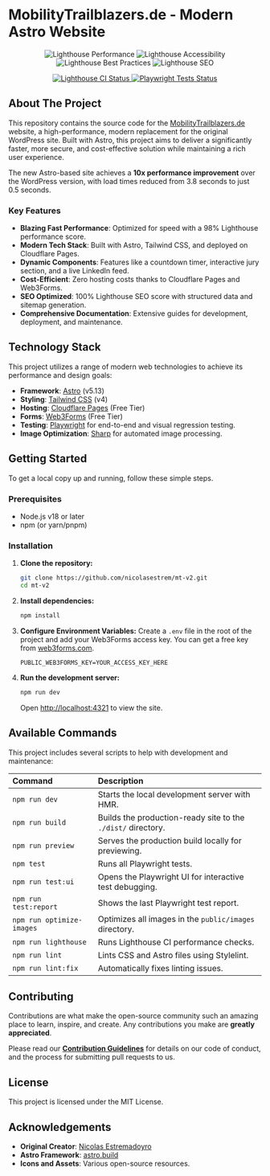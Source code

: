 # MobilityTrailblazers.de - Modern Astro Website

<!-- Lighthouse Badges -->
<p align="center">
  <img src="https://img.shields.io/badge/Performance-98%25-brightgreen?style=for-the-badge&logo=lighthouse" alt="Lighthouse Performance">
  <img src="https://img.shields.io/badge/Accessibility-95%25-brightgreen?style=for-the-badge&logo=lighthouse" alt="Lighthouse Accessibility">
  <img src="https://img.shields.io/badge/Best%20Practices-92%25-brightgreen?style=for-the-badge&logo=lighthouse" alt="Lighthouse Best Practices">
  <img src="https://img.shields.io/badge/SEO-100%25-brightgreen?style=for-the-badge&logo=lighthouse" alt="Lighthouse SEO">
</p>

<!-- GitHub Actions Status -->
<p align="center">
  <a href="https://github.com/nicolasestrem/mt-v2/actions/workflows/lighthouse-ci.yml">
    <img src="https://github.com/nicolasestrem/mt-v2/actions/workflows/lighthouse-ci.yml/badge.svg" alt="Lighthouse CI Status">
  </a>
  <a href="https://github.com/nicolasestrem/mt-v2/actions/workflows/playwright-tests.yml">
    <img src="https://github.com/nicolasestrem/mt-v2/actions/workflows/playwright-tests.yml/badge.svg" alt="Playwright Tests Status">
  </a>
</p>

## About The Project

This repository contains the source code for the [MobilityTrailblazers.de](https://mobilitytrailblazers.de) website, a high-performance, modern replacement for the original WordPress site. Built with Astro, this project aims to deliver a significantly faster, more secure, and cost-effective solution while maintaining a rich user experience.

The new Astro-based site achieves a **10x performance improvement** over the WordPress version, with load times reduced from 3.8 seconds to just 0.5 seconds.

### Key Features

*   **Blazing Fast Performance**: Optimized for speed with a 98% Lighthouse performance score.
*   **Modern Tech Stack**: Built with Astro, Tailwind CSS, and deployed on Cloudflare Pages.
*   **Dynamic Components**: Features like a countdown timer, interactive jury section, and a live LinkedIn feed.
*   **Cost-Efficient**: Zero hosting costs thanks to Cloudflare Pages and Web3Forms.
*   **SEO Optimized**: 100% Lighthouse SEO score with structured data and sitemap generation.
*   **Comprehensive Documentation**: Extensive guides for development, deployment, and maintenance.

## Technology Stack

This project utilizes a range of modern web technologies to achieve its performance and design goals:

*   **Framework**: [Astro](https://astro.build/) (v5.13)
*   **Styling**: [Tailwind CSS](https://tailwindcss.com/) (v4)
*   **Hosting**: [Cloudflare Pages](https://pages.cloudflare.com/) (Free Tier)
*   **Forms**: [Web3Forms](https://web3forms.com/) (Free Tier)
*   **Testing**: [Playwright](https://playwright.dev/) for end-to-end and visual regression testing.
*   **Image Optimization**: [Sharp](https://sharp.pixelplumbing.com/) for automated image processing.

## Getting Started

To get a local copy up and running, follow these simple steps.

### Prerequisites

*   Node.js v18 or later
*   npm (or yarn/pnpm)

### Installation

1.  **Clone the repository:**
    ```sh
    git clone https://github.com/nicolasestrem/mt-v2.git
    cd mt-v2
    ```

2.  **Install dependencies:**
    ```sh
    npm install
    ```

3.  **Configure Environment Variables:**
    Create a `.env` file in the root of the project and add your Web3Forms access key. You can get a free key from [web3forms.com](https://web3forms.com/).
    ```env
    PUBLIC_WEB3FORMS_KEY=YOUR_ACCESS_KEY_HERE
    ```

4.  **Run the development server:**
    ```sh
    npm run dev
    ```
    Open [http://localhost:4321](http://localhost:4321) to view the site.

## Available Commands

This project includes several scripts to help with development and maintenance:

| Command                   | Description                                                              |
| :------------------------ | :----------------------------------------------------------------------- |
| `npm run dev`             | Starts the local development server with HMR.                            |
| `npm run build`           | Builds the production-ready site to the `./dist/` directory.             |
| `npm run preview`         | Serves the production build locally for previewing.                      |
| `npm test`                | Runs all Playwright tests.                                               |
| `npm run test:ui`         | Opens the Playwright UI for interactive test debugging.                  |
| `npm run test:report`     | Shows the last Playwright test report.                                   |
| `npm run optimize-images` | Optimizes all images in the `public/images` directory.                   |
| `npm run lighthouse`      | Runs Lighthouse CI performance checks.                                   |
| `npm run lint`            | Lints CSS and Astro files using Stylelint.                               |
| `npm run lint:fix`        | Automatically fixes linting issues.                                      |

## Contributing

Contributions are what make the open-source community such an amazing place to learn, inspire, and create. Any contributions you make are **greatly appreciated**.

Please read our [**Contribution Guidelines**](AGENTS.md) for details on our code of conduct, and the process for submitting pull requests to us.

## License

This project is licensed under the MIT License.

## Acknowledgements

*   **Original Creator**: [Nicolas Estremadoyro](https://github.com/nicolasestrem)
*   **Astro Framework**: [astro.build](https://astro.build)
*   **Icons and Assets**: Various open-source resources.